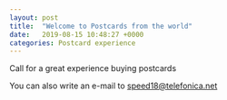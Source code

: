 ```yaml
---
layout: post
title:  "Welcome to Postcards from the world"
date:   2019-08-15 10:48:27 +0000
categories: Postcard experience
---
```

Call for a great experience buying  postcards

You can also write an e-mail to speed18@telefonica.net
